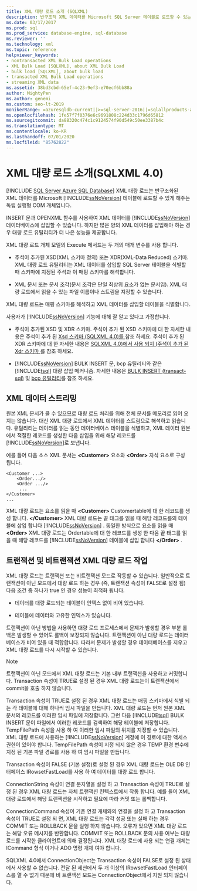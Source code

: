 ```yaml
---
title: XML 대량 로드 소개 (SQLXML)
description: 반구조적 XML 데이터를 Microsoft SQL Server 테이블로 로드할 수 있는 SQLXML 4.0의 독립 실행형 COM 개체인 XML 대량 로드 유틸리티에 대해 알아봅니다.
ms.date: 03/17/2017
ms.prod: sql
ms.prod_service: database-engine, sql-database
ms.reviewer: ''
ms.technology: xml
ms.topic: reference
helpviewer_keywords:
- nontransacted XML Bulk Load operations
- XML Bulk Load [SQLXML], about XML Bulk Load
- bulk load [SQLXML], about bulk load
- transacted XML Bulk Load operations
- streaming XML data
ms.assetid: 38bd3cbd-65ef-4c23-9ef3-e70ecf6bb88a
author: MightyPen
ms.author: genemi
ms.custom: seo-lt-2019
monikerRange: =azuresqldb-current||>=sql-server-2016||=sqlallproducts-allversions||>=sql-server-linux-2017||=azuresqldb-mi-current
ms.openlocfilehash: 1fe57f7f0376e6c9691808c224d33c1796d65812
ms.sourcegitcommit: da88320c474c1c9124574f90d549c50ee3387b4c
ms.translationtype: MT
ms.contentlocale: ko-KR
ms.lasthandoff: 07/01/2020
ms.locfileid: "85762822"
---
```

# <a name="introduction-to-xml-bulk-load-sqlxml-40"></a>XML 대량 로드 소개(SQLXML 4.0)
[!INCLUDE [SQL Server Azure SQL Database](../../../includes/applies-to-version/sql-asdb.md)]
  XML 대량 로드는 반구조화된 XML 데이터를 Microsoft [!INCLUDE[ssNoVersion](../../../includes/ssnoversion-md.md)] 테이블에 로드할 수 있게 해주는 독립 실행형 COM 개체입니다.  
  
 INSERT 문과 OPENXML 함수를 사용하여 XML 데이터를 [!INCLUDE[ssNoVersion](../../../includes/ssnoversion-md.md)] 데이터베이스에 삽입할 수 있습니다. 하지만 많은 양의 XML 데이터를 삽입해야 하는 경우 대량 로드 유틸리티가 더 나은 성능을 제공합니다.  
  
 XML 대량 로드 개체 모델의 Execute 메서드는 두 개의 매개 변수를 사용 합니다.  
  
-   주석이 추가된 XSD(XML 스키마 정의) 또는 XDR(XML-Data Reduced) 스키마. XML 대량 로드 유틸리티는 XML 데이터를 삽입할 SQL Server 테이블을 식별할 때 스키마에 지정된 주석과 이 매핑 스키마를 해석합니다.  
  
-   XML 문서 또는 문서 조각(문서 조각은 단일 최상위 요소가 없는 문서임). XML 대량 로드에서 읽을 수 있는 파일 이름이나 스트림을 지정할 수 있습니다.  
  
 XML 대량 로드는 매핑 스키마를 해석하고 XML 데이터를 삽입할 테이블을 식별합니다.  
  
 사용자가 [!INCLUDE[ssNoVersion](../../../includes/ssnoversion-md.md)] 기능에 대해 잘 알고 있다고 가정합니다.  
  
-   주석이 추가된 XSD 및 XDR 스키마. 주석이 추가 된 XSD 스키마에 대 한 자세한 내용은 주석이 추가 된 [Xsd 스키마 &#40;SQLXML 4.0&#41;를 ](../../../relational-databases/sqlxml/annotated-xsd-schemas/introduction-to-annotated-xsd-schemas-sqlxml-4-0.md)참조 하세요. 주석이 추가 된 XDR 스키마에 대 한 자세한 내용은 [SQLXML 4.0&#41;에서 사용 되지 &#40;주석이 추가 된 Xdr 스키마 ](../../../relational-databases/sqlxml/annotated-xsd-schemas/annotated-xdr-schemas-deprecated-in-sqlxml-4-0.md)를 참조 하세요.  
  
-   [!INCLUDE[ssNoVersion](../../../includes/ssnoversion-md.md)] BULK INSERT 문, bcp 유틸리티와 같은 [!INCLUDE[tsql](../../../includes/tsql-md.md)] 대량 삽입 메커니즘. 자세한 내용은 [BULK INSERT &#40;transact-sql&#41;](../../../t-sql/statements/bulk-insert-transact-sql.md) 및 [bcp 유틸리티](../../../tools/bcp-utility.md)를 참조 하세요.  
  
## <a name="streaming-of-xml-data"></a>XML 데이터 스트리밍  
 원본 XML 문서가 클 수 있으므로 대량 로드 처리를 위해 전체 문서를 메모리로 읽어 오지는 않습니다. 대신 XML 대량 로드에서 XML 데이터를 스트림으로 해석하고 읽습니다. 유틸리티는 데이터를 읽는 동안 데이터베이스 테이블을 식별하고, XML 데이터 원본에서 적절한 레코드를 생성한 다음 삽입을 위해 해당 레코드를 [!INCLUDE[ssNoVersion](../../../includes/ssnoversion-md.md)]로 보냅니다.  
  
 예를 들어 다음 소스 XML 문서는 **\<Customer>** 요소와 **\<Order>** 자식 요소로 구성 됩니다.  
  
```  
<Customer ...>  
    <Order.../>  
    <Order .../>  
     ...  
</Customer>  
...  
```  
  
 XML 대량 로드는 요소를 읽을 때 **\<Customer>** Customertable에 대 한 레코드를 생성 합니다. **\</Customer>** XML 대량 로드는 끝 태그를 읽을 때 해당 레코드를의 테이블에 삽입 합니다 [!INCLUDE[ssNoVersion](../../../includes/ssnoversion-md.md)] . 동일한 방식으로 요소를 읽을 때 **\<Order>** XML 대량 로드는 Ordertable에 대 한 레코드를 생성 한 다음 끝 태그를 읽을 때 해당 레코드를 [!INCLUDE[ssNoVersion](../../../includes/ssnoversion-md.md)] 테이블에 삽입 합니다 **\</Order>** .  
  
## <a name="transacted-and-nontransacted-xml-bulk-load-operations"></a>트랜잭션 및 비트랜잭션 XML 대량 로드 작업  
 XML 대량 로드는 트랜잭션 또는 비트랜잭션 모드로 작동할 수 있습니다. 일반적으로 트랜잭션이 아닌 모드에서 대량 로드 하는 경우 (즉, 트랜잭션 속성이 FALSE로 설정 됨) 다음 조건 중 하나가 true 인 경우 성능이 최적화 됩니다.  
  
-   데이터를 대량 로드되는 테이블이 인덱스 없이 비어 있습니다.  
  
-   테이블에 데이터와 고유한 인덱스가 있습니다.  
  
 트랜잭션이 아닌 방법을 사용하면 대량 로드 프로세스에서 문제가 발생할 경우 부분 롤백은 발생할 수 있어도 롤백이 보장되지 않습니다. 트랜잭션이 아닌 대량 로드는 데이터베이스가 비어 있을 때 적합합니다. 따라서 문제가 발생할 경우 데이터베이스를 지우고 XML 대량 로드를 다시 시작할 수 있습니다.  
  
> [!NOTE]  
>  트랜잭션이 아닌 모드에서 XML 대량 로드는 기본 내부 트랜잭션을 사용하고 커밋합니다. Transaction 속성이 TRUE로 설정 된 경우 XML 대량 로드는이 트랜잭션에서 commit을 호출 하지 않습니다.  
  
 Transaction 속성이 TRUE로 설정 된 경우 XML 대량 로드는 매핑 스키마에서 식별 되는 각 테이블에 대해 하나씩 임시 파일을 만듭니다. XML 대량 로드는 먼저 원본 XML 문서의 레코드를 이러한 임시 파일에 저장합니다. 그런 다음 [!INCLUDE[tsql](../../../includes/tsql-md.md)] BULK INSERT 문이 파일에서 이러한 레코드를 검색하여 해당 테이블에 저장합니다. TempFilePath 속성을 사용 하 여 이러한 임시 파일의 위치를 지정할 수 있습니다. XML 대량 로드에 사용하는 [!INCLUDE[ssNoVersion](../../../includes/ssnoversion-md.md)] 계정에 이 경로에 대한 액세스 권한이 있어야 합니다. TempFilePath 속성이 지정 되지 않은 경우 TEMP 환경 변수에 지정 된 기본 파일 경로를 사용 하 여 임시 파일을 만듭니다.  
  
 Transaction 속성이 FALSE (기본 설정)로 설정 된 경우 XML 대량 로드는 OLE DB 인터페이스 IRowsetFastLoad를 사용 하 여 데이터를 대량 로드 합니다.  
  
 ConnectionString 속성이 연결 문자열을 설정 하 고 Transaction 속성이 TRUE로 설정 된 경우 XML 대량 로드는 자체 트랜잭션 컨텍스트에서 작동 합니다. 예를 들어 XML 대량 로드에서 해당 트랜잭션을 시작하고 필요에 따라 커밋 또는 롤백합니다.  
  
 ConnectionCommand 속성이 기존 연결 개체와의 연결을 설정 하 고 Transaction 속성이 TRUE로 설정 되 면, XML 대량 로드는 각각 성공 또는 실패 하는 경우 COMMIT 또는 ROLLBACK 문을 실행 하지 않습니다. 오류가 있으면 XML 대량 로드는 해당 오류 메시지를 반환합니다. COMMIT 또는 ROLLBACK 문의 사용 여부는 대량 로드를 시작한 클라이언트에 의해 결정됩니다. XML 대량 로드에 사용 되는 연결 개체는 ICommand 형식 이거나 ADO 명령 개체 여야 합니다.  
  
 SQLXML 4.0에서 ConnectionObject는 Transaction 속성이 FALSE로 설정 된 상태에서 사용할 수 없습니다. 전달 된 세션에서 두 개 이상의 IRowsetFastLoad 인터페이스를 열 수 없기 때문에 비 트랜잭션 모드는 ConnectionObject에서 지원 되지 않습니다.  
  
  
